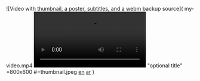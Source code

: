 ![Video with thumbnail, a poster, subtitles, and a webm backup source](
my-video.mp4
![video/webm](my-video.webm)
"optional title"
=800x600
#=thumbnail.jpeg
[en](captions.en.vtt "English")
[ar](captions.ar.vtt "Arabic")
)
